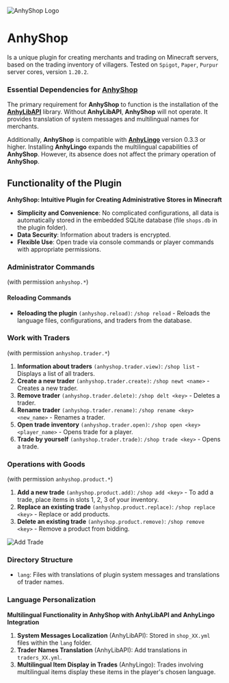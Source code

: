 ![AnhyShop Logo](https://dev.anh.ink/images/shoplogo.png "AnhyShop Minecraft Plugin. Anhydrite Developer")

# AnhyShop
Is a unique plugin for creating merchants and trading on Minecraft servers, based on the trading inventory of villagers. Tested on `Spigot`, `Paper`, `Purpur` server cores, version `1.20.2`.

### Essential Dependencies for [**AnhyShop**](https://dev.anh.ink/anhyshop/)
The primary requirement for **AnhyShop** to function is the installation of the [**AnhyLibAPI**](https://dev.anh.ink/anhylibapi/) library. Without **AnhyLibAPI**, **AnhyShop** will not operate. It provides translation of system messages and multilingual names for merchants.

Additionally, **AnhyShop** is compatible with [**AnhyLingo**](https://dev.anh.ink/anhylingo/) version 0.3.3 or higher. Installing **AnhyLingo** expands the multilingual capabilities of **AnhyShop**. However, its absence does not affect the primary operation of **AnhyShop**.

## Functionality of the Plugin
**AnhyShop: Intuitive Plugin for Creating Administrative Stores in Minecraft**

- **Simplicity and Convenience**: No complicated configurations, all data is automatically stored in the embedded SQLite database (file `shops.db` in the plugin folder).
- **Data Security**: Information about traders is encrypted.
- **Flexible Use**: Open trade via console commands or player commands with appropriate permissions.

### Administrator Commands
(with permission `anhyshop.*`)

#### Reloading Commands
- **Reloading the plugin** `(anhyshop.reload)`: `/shop reload` - Reloads the language files, configurations, and traders from the database.

### Work with Traders
(with permission `anhyshop.trader.*`)

1. **Information about traders** `(anhyshop.trader.view)`: `/shop list` - Displays a list of all traders.
2. **Create a new trader** `(anhyshop.trader.create)`: `/shop newt <name>` - Creates a new trader.
3. **Remove trader** `(anhyshop.trader.delete)`: `/shop delt <key>` - Deletes a trader.
4. **Rename trader** `(anhyshop.trader.rename)`: `/shop rename <key> <new_name>` - Renames a trader.
5. **Open trade inventory** `(anhyshop.trader.open)`: `/shop open <key> <player_name>` - Opens trade for a player.
6. **Trade by yourself** `(anhyshop.trader.trade)`: `/shop trade <key>` - Opens a trade.

### Operations with Goods
(with permission `anhyshop.product.*`)

1. **Add a new trade** `(anhyshop.product.add)`: `/shop add <key>` - To add a trade, place items in slots 1, 2, 3 of your inventory.
2. **Replace an existing trade** `(anhyshop.product.replace)`: `/shop replace <key>` - Replace or add products.
3. **Delete an existing trade** `(anhyshop.product.remove)`: `/shop remove <key>` - Remove a product from bidding.

![Add Trade](/images/addtrade.png "Work with traders")

### Directory Structure
- `lang`: Files with translations of plugin system messages and translations of trader names.

### Language Personalization
**Multilingual Functionality in AnhyShop with AnhyLibAPI and AnhyLingo Integration**

1. **System Messages Localization** (AnhyLibAPI): Stored in `shop_XX.yml` files within the `lang` folder.
2. **Trader Names Translation** (AnhyLibAPI): Add translations in `traders_XX.yml`.
3. **Multilingual Item Display in Trades** (AnhyLingo): Trades involving multilingual items display these items in the player's chosen language.
